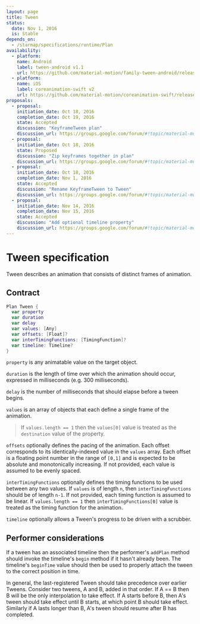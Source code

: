 ```yaml
---
layout: page
title: Tween
status:
  date: Nov 1, 2016
  is: Stable
depends_on:
  - /starmap/specifications/runtime/Plan
availability:
  - platform:
    name: Android
    label: tween-android v1.1
    url: https://github.com/material-motion/family-tween-android/releases/tag/1.1.0
  - platform:
    name: iOS
    label: coreanimation-swift v2
    url: https://github.com/material-motion/coreanimation-swift/releases/tag/v2.0.0
proposals:
  - proposal:
    initiation_date: Oct 18, 2016
    completion_date: Oct 19, 2016
    state: Accepted
    discussion: "KeyframeTween plan"
    discussion_url: https://groups.google.com/forum/#!topic/material-motion/rkHX7O_UvyI
  - proposal:
    initiation_date: Oct 18, 2016
    state: Proposed
    discussion: "Zip keyframes together in plan"
    discussion_url: https://groups.google.com/forum/#!topic/material-motion/i1Etw3mOlzE
  - proposal:
    initiation_date: Oct 18, 2016
    completion_date: Nov 1, 2016
    state: Accepted
    discussion: "Rename KeyframeTween to Tween"
    discussion_url: https://groups.google.com/forum/#!topic/material-motion/fmk3ApBolkM
  - proposal:
    initiation_date: Nov 14, 2016
    completion_date: Nov 15, 2016
    state: Accepted
    discussion: "Add optional timeline property"
    discussion_url: https://groups.google.com/forum/#!topic/material-motion/CSlqlBb92bg
---
```


# Tween specification

Tween describes an animation that consists of distinct frames of animation.

## Contract

```swift
Plan Tween {
  var property
  var duration
  var delay
  var values: [Any]
  var offsets: [Float]?
  var interTimingFunctions: [TimingFunction]?
  var timeline: Timeline?
}
```

`property` is any animatable value on the target object.

`duration` is the length of time over which the animation should occur, expressed in milliseconds (e.g. 300 milliseconds).

`delay` is the number of milliseconds that should elapse before a tween begins.

`values` is an array of objects that each define a single frame of the animation.

> If `values.length == 1` then the `values[0]` value is treated as the `destination` value of the property.

`offsets` optionally defines the pacing of the animation. Each offset corresponds to its identically-indexed value in the `values` array. Each offset is a floating point number in the range of `[0,1]` and is expected to be absolute and monotonically increasing. If not provided, each value is assumed to be evenly spaced.

`interTimingFunctions` optionally defines the timing functions to be used between any two values. If `values` is of length `n`, then `interTimingFunctions` should be of length `n-1`. If not provided, each timing function is assumed to be linear. If `values.length == 1` then `interTimingFunctions[0]` value is treated as the timing function for the animation.

`timeline` optionally allows a Tween's progress to be driven with a scrubber.

## Performer considerations

If a tween has an associated timeline then the performer's `addPlan` method should invoke the timeline's `begin` method if it hasn't already been. The timeline's `beginTime` value should then be used to properly attach the tween to the correct position in time.

In general, the last-registered Tween should take precedence over earlier Tweens. Consider two tweens, A and B, added in that order. If A == B then B will be the only interpolation to take effect. If A starts before B, then A's tween should take effect until B starts, at which point B should take effect. Similarly if A lasts longer than B, A's tween should resume after B has completed.
